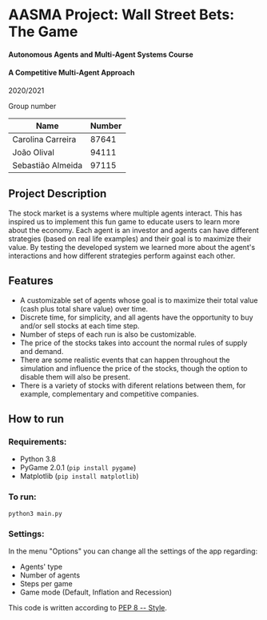# AASMA Project: Wall Street Bets: The Game

#### Autonomous Agents and Multi-Agent Systems Course
#### A Competitive Multi-Agent Approach

2020/2021

Group number

| Name               | Number |
| -----------------  | ------ |
| Carolina Carreira  | 87641  |
| João Olival        | 94111  |
| Sebastião Almeida  | 97115  |

## Project Description

The stock market is a systems where multiple agents interact.
This has inspired us to implement this fun game to educate users to learn more about the economy. Each agent is an investor and agents can have different strategies (based on real life examples) and their goal is to maximize their value. By testing the developed system we learned more about the agent's interactions and how different strategies perform against each other.

## Features

- A customizable set of agents whose goal is to maximize their total value (cash plus total share value) over time. 
- Discrete time, for simplicity, and all agents have the opportunity to buy and/or sell stocks at each time step. 
- Number of steps of each run is also be customizable. 
- The price of the stocks takes into account the normal rules of supply and demand. 
- There are some realistic events that can happen throughout the simulation and influence the price of the stocks, though the option to disable them will also be present. 
- There is a variety of stocks with diferent relations between them, for example, complementary and competitive companies.


## How to run

### Requirements:

- Python 3.8 
- PyGame 2.0.1 (`pip install pygame`)
- Matplotlib (`pip install matplotlib`)

### To run:

`
python3 main.py
` 


### Settings:

In the menu "Options" you can change all the settings of the app regarding:
- Agents' type
- Number of agents
- Steps per game
- Game mode (Default, Inflation and Recession)




This code is written according to [PEP 8 -- Style](https://www.python.org/dev/peps/pep-0008/).
